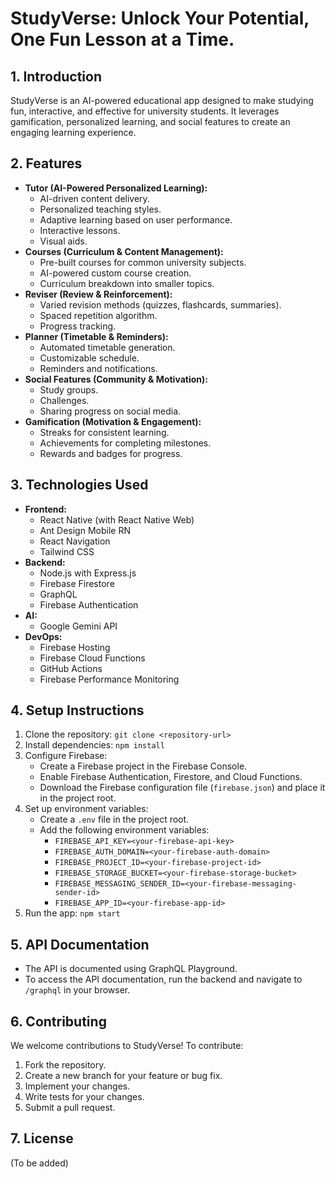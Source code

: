 # StudyVerse: Unlock Your Potential, One Fun Lesson at a Time.

## 1. Introduction

StudyVerse is an AI-powered educational app designed to make studying fun, interactive, and effective for university students. It leverages gamification, personalized learning, and social features to create an engaging learning experience.

## 2. Features

*   **Tutor (AI-Powered Personalized Learning):**
    *   AI-driven content delivery.
    *   Personalized teaching styles.
    *   Adaptive learning based on user performance.
    *   Interactive lessons.
    *   Visual aids.
*   **Courses (Curriculum & Content Management):**
    *   Pre-built courses for common university subjects.
    *   AI-powered custom course creation.
    *   Curriculum breakdown into smaller topics.
*   **Reviser (Review & Reinforcement):**
    *   Varied revision methods (quizzes, flashcards, summaries).
    *   Spaced repetition algorithm.
    *   Progress tracking.
*   **Planner (Timetable & Reminders):**
    *   Automated timetable generation.
    *   Customizable schedule.
    *   Reminders and notifications.
*   **Social Features (Community & Motivation):**
    *   Study groups.
    *   Challenges.
    *   Sharing progress on social media.
*   **Gamification (Motivation & Engagement):**
    *   Streaks for consistent learning.
    *   Achievements for completing milestones.
    *   Rewards and badges for progress.

## 3. Technologies Used

*   **Frontend:**
    *   React Native (with React Native Web)
    *   Ant Design Mobile RN
    *   React Navigation
    *   Tailwind CSS
*   **Backend:**
    *   Node.js with Express.js
    *   Firebase Firestore
    *   GraphQL
    *   Firebase Authentication
*   **AI:**
    *   Google Gemini API
*   **DevOps:**
    *   Firebase Hosting
    *   Firebase Cloud Functions
    *   GitHub Actions
    *   Firebase Performance Monitoring

## 4. Setup Instructions

1.  Clone the repository: `git clone <repository-url>`
2.  Install dependencies: `npm install`
3.  Configure Firebase:
    *   Create a Firebase project in the Firebase Console.
    *   Enable Firebase Authentication, Firestore, and Cloud Functions.
    *   Download the Firebase configuration file (`firebase.json`) and place it in the project root.
4.  Set up environment variables:
    *   Create a `.env` file in the project root.
    *   Add the following environment variables:
        *   `FIREBASE_API_KEY=<your-firebase-api-key>`
        *   `FIREBASE_AUTH_DOMAIN=<your-firebase-auth-domain>`
        *   `FIREBASE_PROJECT_ID=<your-firebase-project-id>`
        *   `FIREBASE_STORAGE_BUCKET=<your-firebase-storage-bucket>`
        *   `FIREBASE_MESSAGING_SENDER_ID=<your-firebase-messaging-sender-id>`
        *   `FIREBASE_APP_ID=<your-firebase-app-id>`
5.  Run the app: `npm start`

## 5. API Documentation

*   The API is documented using GraphQL Playground.
*   To access the API documentation, run the backend and navigate to `/graphql` in your browser.

## 6. Contributing

We welcome contributions to StudyVerse! To contribute:

1.  Fork the repository.
2.  Create a new branch for your feature or bug fix.
3.  Implement your changes.
4.  Write tests for your changes.
5.  Submit a pull request.

## 7. License

(To be added)